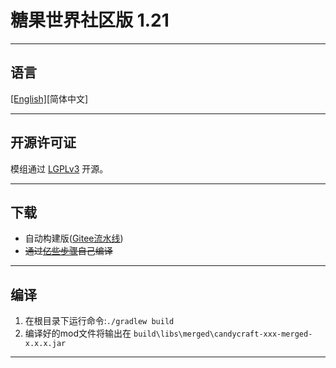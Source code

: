 # 糖果世界社区版 1.21

<hr>

## 语言

[[English]](README.md)[简体中文]

<hr>

## 开源许可证

模组通过 [LGPLv3](LICENSE) 开源。

<hr>

## 下载

- 自动构建版([Gitee流水线](.docs/autobuild_gitee.md))
- ~~通过[亿些步骤](#编译)自己编译~~

<hr>

## 编译

1. 在根目录下运行命令:`./gradlew build`
2. 编译好的mod文件将输出在 `build\libs\merged\candycraft-xxx-merged-x.x.x.jar`

<hr>
